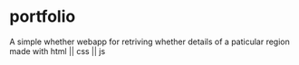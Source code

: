 # portfolio
A simple whether webapp for retriving whether details of a paticular region 
made with html || css || js
